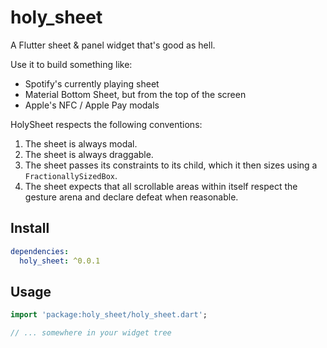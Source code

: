 # holy_sheet

A Flutter sheet & panel widget that's good as hell.

Use it to build something like:

- Spotify's currently playing sheet
- Material Bottom Sheet, but from the top of the screen
- Apple's NFC / Apple Pay modals

HolySheet respects the following conventions:

1. The sheet is always modal.
2. The sheet is always draggable.
3. The sheet passes its constraints to its child, which it then sizes using a `FractionallySizedBox`.
4. The sheet expects that all scrollable areas within itself respect the gesture arena and declare defeat when reasonable.

## Install

```yml
dependencies:
  holy_sheet: ^0.0.1
```

## Usage

```dart
import 'package:holy_sheet/holy_sheet.dart';

// ... somewhere in your widget tree


```
